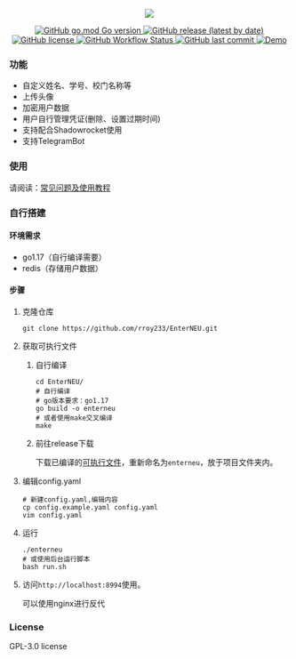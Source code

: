 <p align="center">
    <img src="https://socialify.git.ci/rroy233/EnterNEU/image?description=1&font=Source%20Code%20Pro&language=1&name=1&owner=1&pattern=Circuit%20Board&theme=Light">
</p>


<p align="center">
   <a href="https://github.com/rroy233/EnterNEU">
      <img alt="GitHub go.mod Go version" src="https://img.shields.io/github/go-mod/go-version/rroy233/EnterNEU?style=flat-square">
   </a>
   <a href="https://github.com/rroy233/EnterNEU/releases">
      <img alt="GitHub release (latest by date)" src="https://img.shields.io/github/v/release/rroy233/EnterNEU?style=flat-square">
   </a>
   <a href="https://github.com/rroy233/EnterNEU/blob/main/LICENSE">
      <img alt="GitHub license" src="https://img.shields.io/github/license/rroy233/EnterNEU?style=flat-square">
   </a>
   <a href="https://github.com/rroy233/EnterNEU">
      <img alt="GitHub Workflow Status" src="https://img.shields.io/github/workflow/status/rroy233/EnterNEU/Go?style=flat-square">
   </a>
   <a href="https://github.com/rroy233/EnterNEU/commits/main">
      <img alt="GitHub last commit" src="https://img.shields.io/github/last-commit/rroy233/EnterNEU?style=flat-square">
   </a>
   <a href="https://enterneu.icu">
      <img alt="Demo" src="https://img.shields.io/endpoint?url=https%3A%2F%2Fupload.enterneu.icu%2Fshields.json">
   </a>
</p>


### 功能

* 自定义姓名、学号、校门名称等
* 上传头像
* 加密用户数据
* 用户自行管理凭证(删除、设置过期时间)
* 支持配合Shadowrocket使用
* 支持TelegramBot



### 使用

请阅读：[常见问题及使用教程](https://github.com/rroy233/EnterNEU/blob/main/assets/tips.md)



### 自行搭建

#### 环境需求

- go1.17（自行编译需要）
- redis（存储用户数据）

#### 步骤

1. 克隆仓库

   ```shell
   git clone https://github.com/rroy233/EnterNEU.git
   ```
   
2. 获取可执行文件

   1. 自行编译

      ```shell
      cd EnterNEU/
      # 自行编译
      # go版本要求：go1.17
      go build -o enterneu
      # 或者使用make交叉编译
      make
      ```

   2. 前往release下载

      下载已编译的[可执行文件](https://github.com/rroy233/EnterNEU/releases)，重新命名为`enterneu`，放于项目文件夹内。

3. 编辑config.yaml

   ```shell
   # 新建config.yaml,编辑内容
   cp config.example.yaml config.yaml
   vim config.yaml
   ```

4. 运行

   ```shell
   ./enterneu
   # 或使用后台运行脚本
   bash run.sh
   ```

5. 访问`http://localhost:8994`使用。

   可以使用nginx进行反代



### License

GPL-3.0 license
